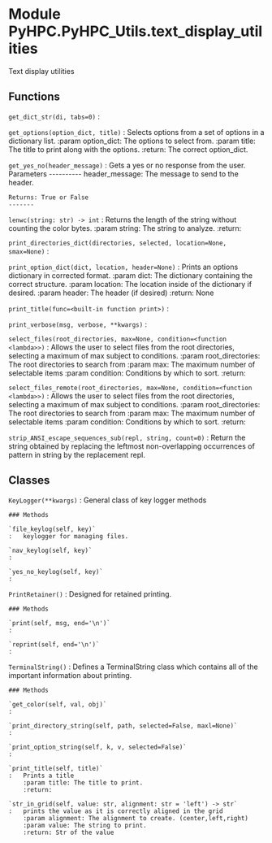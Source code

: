 Module PyHPC.PyHPC_Utils.text_display_utilities
===============================================
Text display utilities

Functions
---------

    
`get_dict_str(di, tabs=0)`
:   

    
`get_options(option_dict, title)`
:   Selects options from a set of options in a dictionary list.
    :param option_dict: The options to select from.
    :param title: The title to print along with the options.
    :return: The correct option_dict.

    
`get_yes_no(header_message)`
:   Gets a yes or no response from the user.
    Parameters
    ----------
    header_message: The message to send to the header.
    
    Returns: True or False
    -------

    
`lenwc(string: str) ‑> int`
:   Returns the length of the string without counting the color bytes.
    :param string: The string to analyze.
    :return:

    
`print_directories_dict(directories, selected, location=None, smax=None)`
:   

    
`print_option_dict(dict, location, header=None)`
:   Prints an options dictionary in corrected format.
    :param dict: The dictionary containing the correct structure.
    :param location: The location inside of the dictionary if desired.
    :param header: The header (if desired)
    :return: None

    
`print_title(func=<built-in function print>)`
:   

    
`print_verbose(msg, verbose, **kwargs)`
:   

    
`select_files(root_directories, max=None, condition=<function <lambda>>)`
:   Allows the user to select files from the root directories, selecting a maximum of max subject to conditions.
    :param root_directories: The root directories to search from
    :param max: The maximum number of selectable items
    :param condition: Conditions by which to sort.
    :return:

    
`select_files_remote(root_directories, max=None, condition=<function <lambda>>)`
:   Allows the user to select files from the root directories, selecting a maximum of max subject to conditions.
    :param root_directories: The root directories to search from
    :param max: The maximum number of selectable items
    :param condition: Conditions by which to sort.
    :return:

    
`strip_ANSI_escape_sequences_sub(repl, string, count=0)`
:   Return the string obtained by replacing the leftmost non-overlapping occurrences of pattern in string by the replacement repl.

Classes
-------

`KeyLogger(**kwargs)`
:   General class of key logger methods

    ### Methods

    `file_keylog(self, key)`
    :   keylogger for managing files.

    `nav_keylog(self, key)`
    :

    `yes_no_keylog(self, key)`
    :

`PrintRetainer()`
:   Designed for retained printing.

    ### Methods

    `print(self, msg, end='\n')`
    :

    `reprint(self, end='\n')`
    :

`TerminalString()`
:   Defines a TerminalString class which contains all of the important information about printing.

    ### Methods

    `get_color(self, val, obj)`
    :

    `print_directory_string(self, path, selected=False, maxl=None)`
    :

    `print_option_string(self, k, v, selected=False)`
    :

    `print_title(self, title)`
    :   Prints a title
        :param title: The title to print.
        :return:

    `str_in_grid(self, value: str, alignment: str = 'left') ‑> str`
    :   prints the value as it is correctly aligned in the grid
        :param alignment: The alignment to create. (center,left,right)
        :param value: The string to print.
        :return: Str of the value